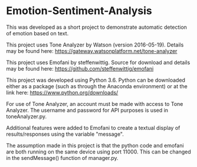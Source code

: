 # Emotion-Sentiment-Analysis
This was developed as a short project to demonstrate automatic detection of emotion based on text.

This project uses Tone Analyzer by Watson (version 2016-05-19).  Details may be found here:
https://gateway.watsonplatform.net/tone-analyzer

This project uses Emofani by steffenwittig.  Source for download and details may be found here:
https://github.com/steffenwittig/emofani

This project was developed using Python 3.6.  Python can be downloaded either as a package (such as through the Anaconda environment) or at the link here:
https://www.python.org/downloads/

For use of Tone Analyzer, an account must be made with access to Tone Analyzer.  The username and password for API purposes is used in toneAnalyzer.py.

Additional features were added to Emofani to create a textual display of results/responses using the variable "message".

The assumption made in this project is that the python code and emofani are both running on the same device using port 11000.  This can be changed in the sendMessage() function of manager.py.
